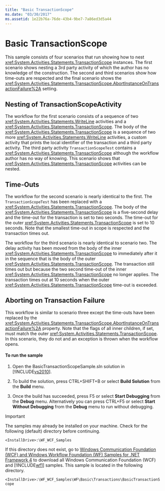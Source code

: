 ```yaml
---
title: "Basic TransactionScope"
ms.date: "03/30/2017"
ms.assetid: 1e22b76a-76de-43b4-9be7-7a86ed3d5a44
---
```

# Basic TransactionScope
This sample consists of four scenarios that run showing how to nest <xref:System.Activities.Statements.TransactionScope> instances. The first scenario shows nesting a 3rd party activity of which the author has no knowledge of the construction. The second and third scenarios show how time-outs are respected and the final scenario shows the <xref:System.Activities.Statements.TransactionScope.AbortInstanceOnTransactionFailure%2A> setting.  
  
## Nesting of TransactionScopeActivity  
 The workflow for the first scenario consists of a sequence of two <xref:System.Activities.Statements.WriteLine> activities and a <xref:System.Activities.Statements.TransactionScope>. The body of the <xref:System.Activities.Statements.TransactionScope> is a sequence of two more <xref:System.Activities.Statements.WriteLine> activities, a custom activity that prints the local identifier of the transaction and a third party activity. The third party activity `TransactionScopeTest` contains a <xref:System.Activities.Statements.TransactionScope> although the workflow author has no way of knowing. This scenario shows that <xref:System.Activities.Statements.TransactionScope> activities can be nested.  
  
## Time-Outs  
 The workflow for the second scenario is nearly identical to the first. The `TransactionScopeTest` has been replaced with a <xref:System.Activities.Statements.TransactionScope>. The body of the <xref:System.Activities.Statements.TransactionScope> is a five-second delay and the time-out for the transaction is set to two seconds. The time-out for the outer <xref:System.Activities.Statements.TransactionScope> is set to 10 seconds. Note that the smallest time-out in scope is respected and the transaction times out.  
  
 The workflow for the third scenario is nearly identical to scenario two. The delay activity has been moved from the body of the inner <xref:System.Activities.Statements.TransactionScope> to immediately after it in the sequence that is the body of the outer <xref:System.Activities.Statements.TransactionScope>. The transaction still times out but because the two second time-out of the inner <xref:System.Activities.Statements.TransactionScope> no longer applies. The transaction times out at 10 seconds when the outer <xref:System.Activities.Statements.TransactionScope> time-out is exceeded.  
  
## Aborting on Transaction Failure  
 This workflow is similar to scenario three except the time-outs have been replaced by the <xref:System.Activities.Statements.TransactionScope.AbortInstanceOnTransactionFailure%2A> property. Note that the flags of all inner children, if set, must match the outer <xref:System.Activities.Statements.TransactionScope>. In this scenario, they do not and an exception is thrown when the workflow opens.  
  
#### To run the sample  
  
1.  Open the BasicTransactionScopeSample.sln solution in [!INCLUDE[vs2010](../../../../includes/vs2010-md.md)].  
  
2.  To build the solution, press CTRL+SHIFT+B or select **Build Solution** from the **Build** menu.  
  
3.  Once the build has succeeded, press F5 or select **Start Debugging** from the **Debug** menu. Alternatively you can press CTRL+F5 or select **Start Without Debugging** from the **Debug** menu to run without debugging.  
  
> [!IMPORTANT]
>  The samples may already be installed on your machine. Check for the following (default) directory before continuing.  
>   
>  `<InstallDrive>:\WF_WCF_Samples`  
>   
>  If this directory does not exist, go to [Windows Communication Foundation (WCF) and Windows Workflow Foundation (WF) Samples for .NET Framework 4](http://go.microsoft.com/fwlink/?LinkId=150780) to download all Windows Communication Foundation (WCF) and [!INCLUDE[wf1](../../../../includes/wf1-md.md)] samples. This sample is located in the following directory.  
>   
>  `<InstallDrive>:\WF_WCF_Samples\WF\Basic\Transactions\BasicTransactionScope`